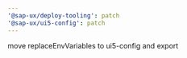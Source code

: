 ```yaml
---
'@sap-ux/deploy-tooling': patch
'@sap-ux/ui5-config': patch
---
```


move replaceEnvVariables to ui5-config and export
